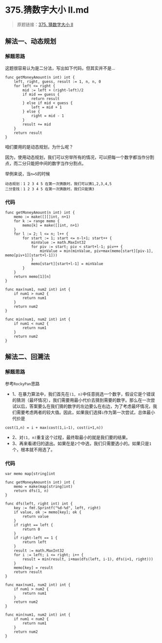 # 375.猜数字大小 II.md

> 原题链接：[375. 猜数字大小 II](https://leetcode-cn.com/problems/guess-number-higher-or-lower-ii/)

## 解法一、动态规划
### 解题思路
这题很容易认为是二分法，写出如下代码，但其实并不是...
```golang
func getMoneyAmount(n int) int {
	left, right, guess, result := 1, n, n, 0
	for left <= right {
		mid := left + (right-left)/2
		if mid == guess {
			return result
		} else if mid < guess {
			left = mid + 1
		} else {
			right = mid - 1
		}
		result += mid
	}
	return result
}
```
咱们要用的是动态规划，为什么呢？

因为，使用动态规划，我们可以穷举所有的情况，可以把每一个数字都当作分割点，而二分只能把中间的数字当作分割点。

举例来说，当``n=5``的时候
```
动态规划：1 2 3 4 5 在第一次猜数时，我们可以猜1,2,3,4,5
二分查找：1 2 3 4 5 在第一次猜数时，我们只能猜3
```
### 代码
```golang
func getMoneyAmount(n int) int {
	memo := make([][]int, n+1)
	for k := range memo {
		memo[k] = make([]int, n+1)
	}
	for l := 2; l <= n; l++ {
		for start := 1; start <= n-l+1; start++ {
			minValue := math.MaxInt32
			for piv := start; piv < start+l-1; piv++ {
				minValue = min(minValue, piv+max(memo[start][piv-1], memo[piv+1][start+l-1]))
			}
			memo[start][start+l-1] = minValue
		}
	}
	return memo[1][n]
}

func max(num1, num2 int) int {
	if num1 > num2 {
		return num1
	}
	return num2
}

func min(num1, num2 int) int {
	if num1 < num2 {
		return num1
	}
	return num2
}
```
## 解法二、回溯法
### 解题思路

参考``RockyPan``思路

* 1、在暴力算法中，我们首先在``(1, n)``中任意挑选一个数字，假设它是个错误的猜测（最坏情况），我们需要用最小代价去猜到需要的数字。那么在一次尝试以后，答案要么在我们猜的数字的左边要么在右边，为了考虑最坏情况，我们需要考虑两者的较大值。因此，如果我们选择``i``作为第一次尝试，总体最小代价是
```
cost(1,n) = i + max(cost(1,i−1), cost(i+1,n))
```
* 2、对``(1, n)``重复这个过程，最终取最小的就是我们要的结果。
* 3、再来看递归的退出。如果在是``2``个中选，我们只需要选小的。如果只是``1``个，根本就不用选了。

### 代码
```golang
var memo map[string]int

func getMoneyAmount(n int) int {
	memo = make(map[string]int)
	return dfs(1, n)
}

func dfs(left, right int) int {
	key := fmt.Sprintf("%d-%d", left, right)
	if value, ok := memo[key]; ok {
		return value
	}
	if right == left {
		return 0
	}
	if right-left == 1 {
		return left
	}
	result := math.MaxInt32
	for i := left; i <= right; i++ {
		result = min(result, i+max(dfs(left, i-1), dfs(i+1, right)))
	}
	memo[key] = result
	return result
}

func max(num1, num2 int) int {
	if num1 > num2 {
		return num1
	}
	return num2
}

func min(num1, num2 int) int {
	if num1 < num2 {
		return num1
	}
	return num2
}
```
